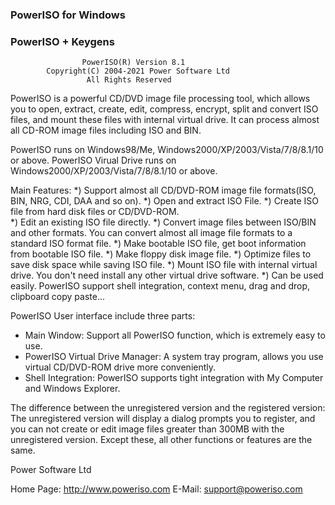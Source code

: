###    PowerISO for Windows

###    PowerISO + Keygens

                    PowerISO(R) Version 8.1
            Copyright(C) 2004-2021 Power Software Ltd
                     All Rights Reserved

PowerISO is a powerful CD/DVD image file processing tool, which allows 
you to open, extract, create, edit, compress, encrypt, split and convert 
ISO files, and mount these files with internal virtual drive. It can 
process almost all CD-ROM image files including ISO and BIN.

PowerISO runs on Windows98/Me, Windows2000/XP/2003/Vista/7/8/8.1/10 or above. 
PowerISO Virual Drive runs on Windows2000/XP/2003/Vista/7/8/8.1/10 or above.


Main Features:
*) Support almost all CD/DVD-ROM image file formats(ISO, BIN, NRG, CDI, 
   DAA and so on).
*) Open and extract ISO File. 
*) Create ISO file from hard disk files or CD/DVD-ROM.  
*) Edit an existing ISO file directly. 
*) Convert image files between ISO/BIN and other formats. You can convert 
   almost all image file formats to a standard ISO format file. 
*) Make bootable ISO file, get boot information from bootable ISO file. 
*) Make floppy disk image file. 
*) Optimize files to save disk space while saving ISO file. 
*) Mount ISO file with internal virtual drive. You don't need install any 
   other virtual drive software. 
*) Can be used easily. PowerISO support shell integration, context menu, 
drag and drop, clipboard copy paste... 


PowerISO User interface include three parts: 
* Main Window: Support all PowerISO function, which is extremely easy 
to use. 
* PowerISO Virtual Drive Manager: A system tray program, allows you 
use virtual CD/DVD-ROM drive more conveniently. 
* Shell Integration: PowerISO supports tight integration with My 
Computer and Windows Explorer. 


The difference between the unregistered version and the registered 
version:  
The unregistered version will display a dialog prompts you to 
register, and you can not create or edit image files greater than 
300MB with the unregistered version. Except these, all other 
functions or features are the same. 


Power Software Ltd

Home Page: http://www.poweriso.com
   E-Mail: support@poweriso.com
